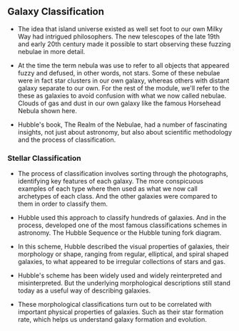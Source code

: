 ## Galaxy Classification

* The idea that island universe existed as well set foot to our own Milky Way had intrigued philosophers. The new telescopes of the late 19th and early 20th century made it possible to start observing these fuzzing nebulae in more detail. 

* At the time the term nebula was use to refer to all objects that appeared fuzzy and defused, in other words, not stars. Some of these nebulae were in fact star clusters in our own galaxy, whereas others with distant galaxy separate to our own. For the rest of the module, we'll refer to the these as galaxies to avoid confusion with what we now called nebulae. Clouds of gas and dust in our own galaxy like the famous Horsehead Nebula shown here. 

* Hubble's book, The Realm of the Nebulae, had a number of fascinating insights, not just about astronomy, but also about scientific methodology and the process of classification.

### Stellar Classification

* The process of classification involves sorting through the photographs, identifying key features of each galaxy. The more conspicuous examples of each type where then used as what we now call archetypes of each class. And the other galaxies were compared to them in order to classify them.

* Hubble used this approach to classify hundreds of galaxies. And in the process, developed one of the most famous classifications schemes in astronomy. The Hubble Sequence or the Hubble tuning fork diagram.

* In this scheme, Hubble described the visual properties of galaxies, their morphology or shape, ranging from regular, elliptical, and spiral shaped galaxies, to what appeared to be irregular collections of stars and gas.

* Hubble's scheme has been widely used and widely reinterpreted and misinterpreted. But the underlying morphological descriptions still stand today as a useful way of describing galaxies. 

* These morphological classifications turn out to be correlated with important physical properties of galaxies. Such as their star formation rate, which helps us understand galaxy formation and evolution. 
